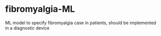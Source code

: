 # fibromyalgia-ML
ML model to specify fibromyalgia case in patients, should be implemented in a diagnostic device

